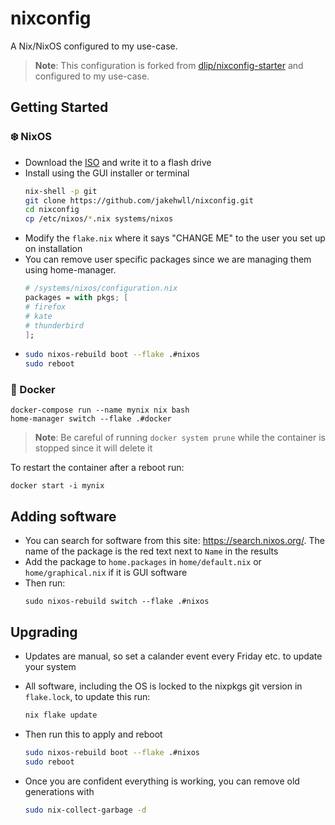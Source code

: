 # nixconfig

A Nix/NixOS configured to my use-case.

> **Note**:
> This configuration is forked from [dlip/nixconfig-starter](https://github.com/dlip/nixconfig-starter) and configured to my use-case. 

## Getting Started

### ❄️ NixOS


- Download the [ISO](https://nixos.org/download.html#nixos-iso) and write it to a flash drive
- Install using the GUI installer or terminal
  ```sh
  nix-shell -p git
  git clone https://github.com/jakehwll/nixconfig.git
  cd nixconfig
  cp /etc/nixos/*.nix systems/nixos
  ```
- Modify the `flake.nix` where it says "CHANGE ME" to the user you set up on installation
- You can remove user specific packages since we are managing them using home-manager.
  ```nix
  # /systems/nixos/configuration.nix
  packages = with pkgs; [
  # firefox
  # kate
  # thunderbird
  ];
  ```
- ```sh
  sudo nixos-rebuild boot --flake .#nixos
  sudo reboot
  ```

### 🐳 Docker

```
docker-compose run --name mynix nix bash
home-manager switch --flake .#docker
```

> **Note**:
> Be careful of running `docker system prune` while the container is stopped since it will delete it

To restart the container after a reboot run:

```
docker start -i mynix
```

## Adding software

- You can search for software from this site: https://search.nixos.org/. The name of the package is the red text next to `Name` in the results
- Add the package to `home.packages` in `home/default.nix` or `home/graphical.nix` if it is GUI software
- Then run:
  ```
  sudo nixos-rebuild switch --flake .#nixos
  ```

## Upgrading

- Updates are manual, so set a calander event every Friday etc. to update your system
- All software, including the OS is locked to the nixpkgs git version in `flake.lock`, to update this run:
  ```sh
  nix flake update
  ```

- Then run this to apply and reboot
  ```sh
  sudo nixos-rebuild boot --flake .#nixos
  sudo reboot
  ```

- Once you are confident everything is working, you can remove old generations with
  ```sh
  sudo nix-collect-garbage -d
  ```
